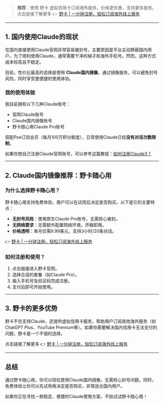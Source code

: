 > **推荐**：使用 野卡 虚拟信用卡订阅海外服务，价格更优惠，支持更多服务。点击链接了解更多 👉 [野卡 | 一分钟注册，轻松订阅海外线上服务](https://bit.ly/bewildcard)

---

## 1. 国内使用Claude的现状

在国内直接使用Claude官网非常容易被封号，主要原因是平台主动屏蔽国内用户。为了顺利使用Claude，通常需要干净的梯子和海外手机号。然而，这种方式成本较高且不稳定。

目前，性价比最高的选择是使用 **Claude国内镜像**。通过镜像服务，可以避免封号风险，同时享受更便捷的使用体验。

### 我的使用体验

我目前拥有以下几种Claude账号：
- 官网Claude账号
- Claude国内镜像账号
- 野卡随心用Claude Pro账号

搭配Poe订阅会员（每月100万积分额度），日常使用Claude已经**没有对话次数限制**。

如果你想自己注册Claude官网账号，可以参考这篇教程：[如何注册Claude3？](https://bit.ly/bewildcard)

---

## 2. Claude国内镜像推荐：野卡随心用

### 为什么选择野卡随心用？

野卡随心用支持免费体验，用户可以在试用后决定是否购买。以下是它的主要特点：
- **无封号风险**：使用原生Claude Pro账号，无需担心被封。
- **无网络要求**：无需额外配置网络环境，开箱即用。
- **价格透明**：单月仅需9.99美元，支持3小时/20条对话。

👉 [野卡 | 一分钟注册，轻松订阅海外线上服务](https://bit.ly/bewildcard)

### 如何注册和使用？

1. 点击链接进入野卡官网。
2. 选择合适的套餐（如Claude Pro）。
3. 输入手机号及验证码完成注册。
4. 支付后即可开始使用。

---

## 3. 野卡的更多优势

野卡不仅支持Claude，还提供虚拟信用卡服务，帮助用户订阅其他海外服务（如ChatGPT Plus、YouTube Premium等）。如果你需要解决国内信用卡无法支付的问题，野卡是一个不错的选择。

点击链接了解更多 👉 [野卡 | 一分钟注册，轻松订阅海外线上服务](https://bit.ly/bewildcard)

---

## 总结

通过野卡随心用，你可以轻松使用Claude国内镜像，无需担心封号问题。同时，免费体验让你可以先试用再决定是否购买，非常适合国内用户。

如果你正在寻找一款稳定、便捷的Claude使用方案，不妨试试野卡随心用！